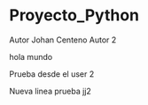 # Proyecto_Python
Autor Johan Centeno
Autor 2


hola mundo


Prueba desde el user 2

Nueva linea prueba jj2